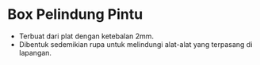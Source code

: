 # Box Pelindung Pintu

- Terbuat dari plat dengan ketebalan 2mm.
- Dibentuk sedemikian rupa untuk melindungi alat-alat yang terpasang di lapangan.
